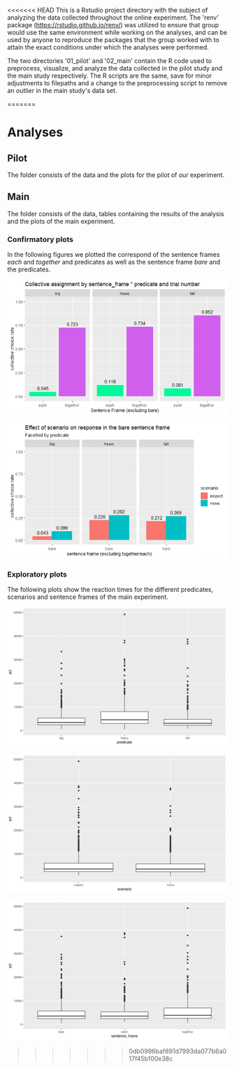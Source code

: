 <<<<<<< HEAD
This is a Rstudio project directory with the subject of analyzing the 
data collected throughout the online experiment. The 'renv' package 
(https://rstudio.github.io/renv/) was utilized to ensure that group 
would use the same environment while working on the analyses, and can be 
used by anyone to reproduce the packages that the group worked with 
to attain the exact conditions under which the analyses were performed.

The two directories '01_pilot' and '02_main' contain the R code used to 
preprocess, visualize, and analyze the data collected in the pilot study 
and the main study respectively. The R scripts are the same, save for 
minor adjustments to filepaths and a change to the preprocessing script 
to remove an outlier in the main study's data set. 

=======
# Analyses
## Pilot
The folder consists of the data and the plots for the pilot of our experiment.

## Main
The folder consists of the data, tables containing the results of the analysis and the plots of the main experiment.

### Confirmatory plots
In the following figures we plotted the correspond of the sentence frames *each* and *together* and predicates as well as the sentence frame *bare* and the predicates.

![Plot predicates](/analyses/02_main/plots/ResponsePredicateSentenceEachTogether.png)

![Plot scenarios](/analyses/02_main/plots/ResponseScenarioSentenceFrameBare.png)


### Exploratory plots
The following plots show the reaction times for the different predicates, scenarios and sentence frames of the main experiment.

![Reaction times predicate](/analyses/02_main/plots/RTpredicate.png)

![Reaction times scenario](/analyses/02_main/plots/RTscenario.png)

![Reaction times sentence frame](/analyses/02_main/plots/RTsentence_frame.png)
>>>>>>> 0db0996baf891d7993da077b6a017f45b100e38c
